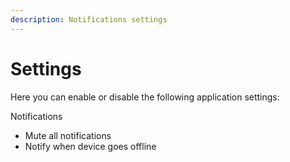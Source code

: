 ```yaml
---
description: Notifications settings
---
```


# Settings

Here you can enable or disable the following application settings:

Notifications 

* Mute all notifications
* Notify when device goes offline 

